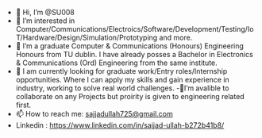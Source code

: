 - 👋 Hi, I’m @SU008
- 👀 I’m interested in Computer/Communications/Electroics/Software/Development/Testing/IoT/Hardware/Design/Simulation/Prototyping and more. 
- 🌱 I’m a graduate Computer & Communications (Honours) Engineering Honours from TU dublin. I have already posses a Bachelor in Electronics & Communications (Ord) Engineering from the same institute.  
- 💞️ I am currently looking for graduate work/Entry roles/Internship opportunities. Where I can apply my skills and gain experience in industry, working to solve real world challenges.
-💞️I’m avalible to collaborate on any Projects but proirity is given to engineering related first. 
- 📫 How to reach me:    sajjadullah725@gmail.com
- Linkedin : https://www.linkedin.com/in/sajjad-ullah-b272b41b8/

<!---
SU008/SU008 is a ✨ special ✨ repository because its `README.md` (this file) appears on your GitHub profile.
You can click the Preview link to take a look at your changes.
--->
